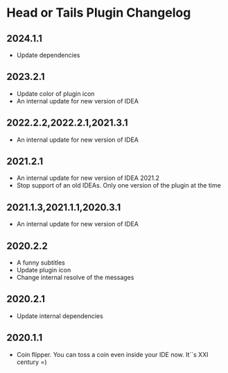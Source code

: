 <!-- Keep a Changelog guide -> https://keepachangelog.com -->

# Head or Tails Plugin Changelog

## 2024.1.1
- Update dependencies

## 2023.2.1
- Update color of plugin icon
- An internal update for new version of IDEA

## 2022.2.2,2022.2.1,2021.3.1
- An internal update for new version of IDEA

## 2021.2.1
- An internal update for new version of IDEA 2021.2
- Stop support of an old IDEAs. Only one version of the plugin at the time

## 2021.1.3,2021.1.1,2020.3.1
- An internal update for new version of IDEA

## 2020.2.2
- A funny subtitles
- Update plugin icon
- Change internal resolve of the messages

## 2020.2.1
- Update internal dependencies

## 2020.1.1
- Coin flipper. You can toss a coin even inside your IDE now. It``s XXI century =\)
